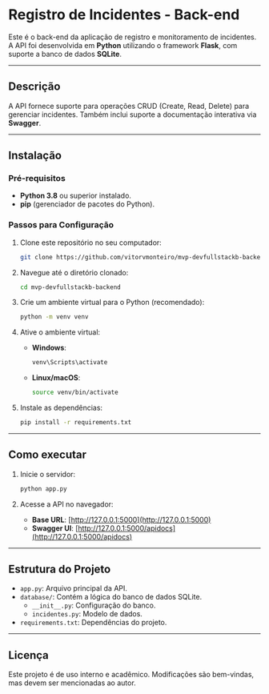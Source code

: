 # Registro de Incidentes - Back-end

Este é o back-end da aplicação de registro e monitoramento de incidentes. A API foi desenvolvida em **Python** utilizando o framework **Flask**, com suporte a banco de dados **SQLite**.

---

## **Descrição**
A API fornece suporte para operações CRUD (Create, Read, Delete) para gerenciar incidentes. Também inclui suporte a documentação interativa via **Swagger**.

---

## **Instalação**

### **Pré-requisitos**
- **Python 3.8** ou superior instalado.
- **pip** (gerenciador de pacotes do Python).

### **Passos para Configuração**
1. Clone este repositório no seu computador:
   ```bash
   git clone https://github.com/vitorvmonteiro/mvp-devfullstackb-backend.git
   ```

2. Navegue até o diretório clonado:
   ```bash
   cd mvp-devfullstackb-backend
   ```

3. Crie um ambiente virtual para o Python (recomendado):
   ```bash
   python -m venv venv
   ```

4. Ative o ambiente virtual:
   - **Windows**:
     ```bash
     venv\Scripts\activate
     ```
   - **Linux/macOS**:
     ```bash
     source venv/bin/activate
     ```

5. Instale as dependências:
   ```bash
   pip install -r requirements.txt
   ```

---

## **Como executar**
1. Inicie o servidor:
   ```bash
   python app.py
   ```

2. Acesse a API no navegador:
   - **Base URL**: [http://127.0.0.1:5000](http://127.0.0.1:5000)
   - **Swagger UI**: [http://127.0.0.1:5000/apidocs](http://127.0.0.1:5000/apidocs)

---

## **Estrutura do Projeto**
- `app.py`: Arquivo principal da API.
- `database/`: Contém a lógica do banco de dados SQLite.
  - `__init__.py`: Configuração do banco.
  - `incidentes.py`: Modelo de dados.
- `requirements.txt`: Dependências do projeto.

---

## **Licença**
Este projeto é de uso interno e acadêmico. Modificações são bem-vindas, mas devem ser mencionadas ao autor.

